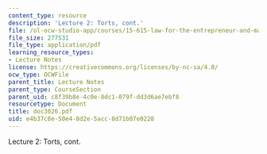 ```yaml
---
content_type: resource
description: 'Lecture 2: Torts, cont.'
file: /ol-ocw-studio-app/courses/15-615-law-for-the-entrepreneur-and-manager-spring-2003/e4b37c8e50e48d2e5acc8d71b07e0228_doc3026.pdf
file_size: 277531
file_type: application/pdf
learning_resource_types:
- Lecture Notes
license: https://creativecommons.org/licenses/by-nc-sa/4.0/
ocw_type: OCWFile
parent_title: Lecture Notes
parent_type: CourseSection
parent_uid: c8f39b8e-4c0e-8dc1-079f-dd3d6ae7ebf8
resourcetype: Document
title: doc3026.pdf
uid: e4b37c8e-50e4-8d2e-5acc-8d71b07e0228
---
```

Lecture 2: Torts, cont.